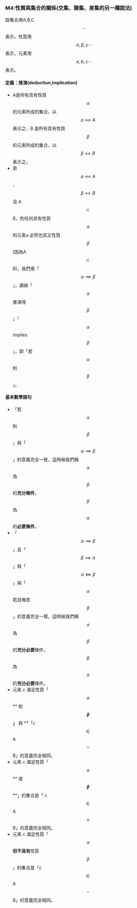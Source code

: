 ### M4:性質與集合的關係\(交集、聯集、差集的另一種說法\)

設集合用A,B,C$$\cdots $$表示，性質用$$\alpha ,\beta ,\gamma\cdots$$表示，元素用$$a,b,c\cdots $$表示。

#### 定義：推演\(deduction,implication\)

* A是所有具有性質$$\alpha$$ 的元素所成的集合，以$$\alpha \leftrightarrow A$$表示之，B 是所有具有性質 $$\beta$$ 的元素所成的集合，以$$\beta \leftrightarrow B$$表示之。
* 若$$\alpha \leftrightarrow A$$，$$\beta \leftrightarrow B$$且 A$$\subset$$B，則任何具有性質$$\alpha$$的元素a 必然也具又性質$$\beta$$\(因為A$$\subset$$B\)，我們用「$$\alpha \implies\beta $$」，讀做「$$\alpha$$推演得$$\beta$$」「$$\alpha$$  implies  $$\beta$$」，即「若 $$\alpha$$  則  $$\beta$$」。

#### 基本數學語句

* 「若 $$\alpha$$  則  $$\beta$$」與「$$\alpha \implies\beta $$」的意義完全一致，這時候我們稱$$\alpha$$ 為$$\beta$$ 的**充分條件**，$$\beta$$ 為$$\alpha$$的**必要條件**。 
* 「$$\alpha \implies\beta $$」且「$$\beta\implies\alpha$$」與「$$\alpha \Leftrightarrow \beta $$」與「$$\alpha$$ 若且唯若 $$\beta$$」的意義完全一樣，這時候我們稱$$\alpha$$ 為$$\beta$$ 的**充分必要**條件，$$\beta$$ 為$$\alpha$$的**充分必要**條件。
* 元素 c 滿足性質「$$\alpha$$** 和 **$$\beta$$」** 與 **「c $$\in$$ A$$\cap$$ B」的意義完全相同。
* 元素 c 滿足性質「 $$\alpha$$** 或 **$$\beta$$** **」的集合是「 c $$\in$$  A$$\cup$$ B」的意義完全相同。
* 元素 c 滿足性質「 $$\alpha$$ **但不具有**性質 $$\beta$$ 」的集合是「c $$\in$$  A$$-$$ B」的意義完全相同。



